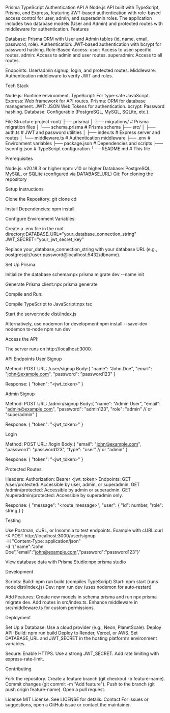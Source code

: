 Prisma TypeScript Authentication API
A Node.js API built with TypeScript, Prisma, and Express, featuring JWT-based authentication with role-based access control for user, admin, and superadmin roles. The application includes two database models (User and Admin) and protected routes with middleware for authentication.
Features

Database: Prisma ORM with User and Admin tables (id, name, email, password, role).
Authentication: JWT-based authentication with bcrypt for password hashing.
Role-Based Access:
user: Access to user-specific routes.
admin: Access to admin and user routes.
superadmin: Access to all routes.


Endpoints: User/admin signup, login, and protected routes.
Middleware: Authentication middleware to verify JWT and roles.

Tech Stack

Node.js: Runtime environment.
TypeScript: For type-safe JavaScript.
Express: Web framework for API routes.
Prisma: ORM for database management.
JWT: JSON Web Tokens for authentication.
bcrypt: Password hashing.
Database: Configurable (PostgreSQL, MySQL, SQLite, etc.).

File Structure
project-root/
├── prisma/
│   ├── migrations/        # Prisma migration files
│   └── schema.prisma      # Prisma schema
├── src/
│   ├── auth.ts            # JWT and password utilities
│   ├── index.ts           # Express server and routes
│   └── middleware.ts      # Authentication middleware
├── .env                   # Environment variables
├── package.json           # Dependencies and scripts
├── tsconfig.json          # TypeScript configuration
└── README.md              # This file

Prerequisites

Node.js: v20.18.3 or higher
npm: v10 or higher
Database: PostgreSQL, MySQL, or SQLite (configured via DATABASE_URL)
Git: For cloning the repository

Setup Instructions

Clone the Repository:
git clone <repository-url>
cd <repository-name>


Install Dependencies:
npm install


Configure Environment Variables:

Create a .env file in the root directory:DATABASE_URL="your_database_connection_string"
JWT_SECRET="your_jwt_secret_key"


Replace your_database_connection_string with your database URL (e.g., postgresql://user:password@localhost:5432/dbname).


Set Up Prisma:

Initialize the database schema:npx prisma migrate dev --name init


Generate Prisma client:npx prisma generate




Compile and Run:

Compile TypeScript to JavaScript:npx tsc


Start the server:node dist/index.js


Alternatively, use nodemon for development:npm install --save-dev nodemon ts-node
npm run dev




Access the API:

The server runs on http://localhost:3000.



API Endpoints
User Signup

Method: POST
URL: /user/signup
Body:{
  "name": "John Doe",
  "email": "john@example.com",
  "password": "password123"
}


Response: { "token": "<jwt_token>" }

Admin Signup

Method: POST
URL: /admin/signup
Body:{
  "name": "Admin User",
  "email": "admin@example.com",
  "password": "admin123",
  "role": "admin" // or "superadmin"
}


Response: { "token": "<jwt_token>" }

Login

Method: POST
URL: /login
Body:{
  "email": "john@example.com",
  "password": "password123",
  "type": "user" // or "admin"
}


Response: { "token": "<jwt_token>" }

Protected Routes

Headers: Authorization: Bearer <jwt_token>
Endpoints:
GET /user/protected: Accessible by user, admin, or superadmin.
GET /admin/protected: Accessible by admin or superadmin.
GET /superadmin/protected: Accessible by superadmin only.


Response: { "message": "<route_message>", "user": { "id": number, "role": string } }

Testing

Use Postman, cURL, or Insomnia to test endpoints.
Example with cURL:curl -X POST http://localhost:3000/user/signup \
  -H "Content-Type: application/json" \
  -d '{"name":"John Doe","email":"john@example.com","password":"password123"}'


View database data with Prisma Studio:npx prisma studio



Development

Scripts:
Build: npm run build (compiles TypeScript)
Start: npm start (runs node dist/index.js)
Dev: npm run dev (uses nodemon for auto-restart)


Add Features:
Create new models in schema.prisma and run npx prisma migrate dev.
Add routes in src/index.ts.
Enhance middleware in src/middleware.ts for custom permissions.



Deployment

Set Up a Database: Use a cloud provider (e.g., Neon, PlanetScale).
Deploy API:
Build: npm run build
Deploy to Render, Vercel, or AWS.
Set DATABASE_URL and JWT_SECRET in the hosting platform’s environment variables.


Secure:
Enable HTTPS.
Use a strong JWT_SECRET.
Add rate limiting with express-rate-limit.



Contributing

Fork the repository.
Create a feature branch (git checkout -b feature-name).
Commit changes (git commit -m "Add feature").
Push to the branch (git push origin feature-name).
Open a pull request.

License
MIT License. See LICENSE for details.
Contact
For issues or suggestions, open a GitHub issue or contact the maintainer.
